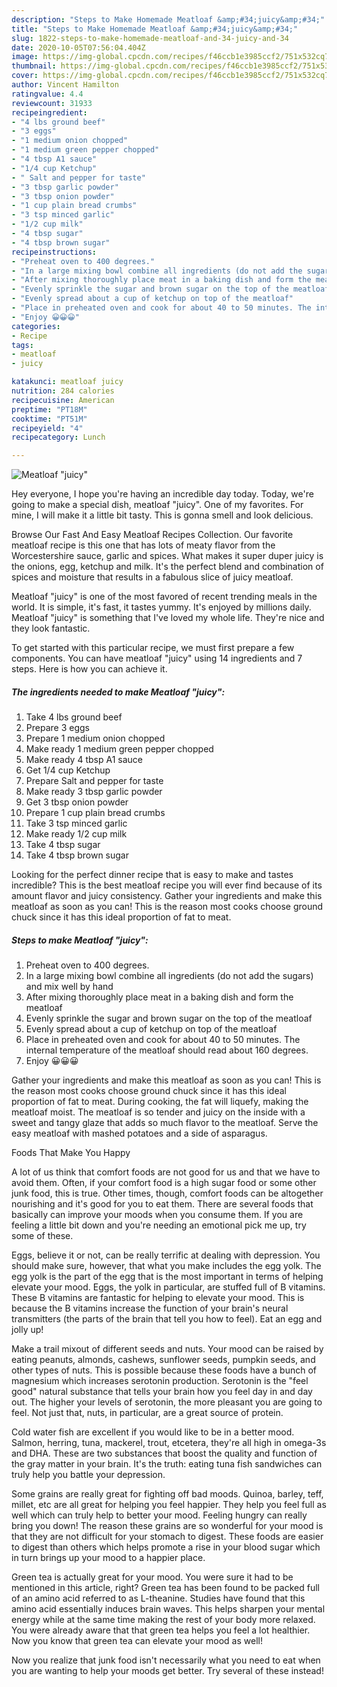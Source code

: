 ```yaml
---
description: "Steps to Make Homemade Meatloaf &amp;#34;juicy&amp;#34;"
title: "Steps to Make Homemade Meatloaf &amp;#34;juicy&amp;#34;"
slug: 1822-steps-to-make-homemade-meatloaf-and-34-juicy-and-34
date: 2020-10-05T07:56:04.404Z
image: https://img-global.cpcdn.com/recipes/f46ccb1e3985ccf2/751x532cq70/meatloaf-juicy-recipe-main-photo.jpg
thumbnail: https://img-global.cpcdn.com/recipes/f46ccb1e3985ccf2/751x532cq70/meatloaf-juicy-recipe-main-photo.jpg
cover: https://img-global.cpcdn.com/recipes/f46ccb1e3985ccf2/751x532cq70/meatloaf-juicy-recipe-main-photo.jpg
author: Vincent Hamilton
ratingvalue: 4.4
reviewcount: 31933
recipeingredient:
- "4 lbs ground beef"
- "3 eggs"
- "1 medium onion chopped"
- "1 medium green pepper chopped"
- "4 tbsp A1 sauce"
- "1/4 cup Ketchup"
- " Salt and pepper for taste"
- "3 tbsp garlic powder"
- "3 tbsp onion powder"
- "1 cup plain bread crumbs"
- "3 tsp minced garlic"
- "1/2 cup milk"
- "4 tbsp sugar"
- "4 tbsp brown sugar"
recipeinstructions:
- "Preheat oven to 400 degrees."
- "In a large mixing bowl combine all ingredients (do not add the sugars) and mix well by hand"
- "After mixing thoroughly place meat in a baking dish and form the meatloaf"
- "Evenly sprinkle the sugar and brown sugar on the top of the meatloaf"
- "Evenly spread about a cup of ketchup on top of the meatloaf"
- "Place in preheated oven and cook for about 40 to 50 minutes. The internal temperature of the meatloaf should read about 160 degrees."
- "Enjoy 😀😀😀"
categories:
- Recipe
tags:
- meatloaf
- juicy

katakunci: meatloaf juicy 
nutrition: 284 calories
recipecuisine: American
preptime: "PT18M"
cooktime: "PT51M"
recipeyield: "4"
recipecategory: Lunch

---
```



![Meatloaf &#34;juicy&#34;](https://img-global.cpcdn.com/recipes/f46ccb1e3985ccf2/751x532cq70/meatloaf-juicy-recipe-main-photo.jpg)

Hey everyone, I hope you're having an incredible day today. Today, we're going to make a special dish, meatloaf &#34;juicy&#34;. One of my favorites. For mine, I will make it a little bit tasty. This is gonna smell and look delicious.

Browse Our Fast And Easy Meatloaf Recipes Collection. Our favorite meatloaf recipe is this one that has lots of meaty flavor from the Worcestershire sauce, garlic and spices. What makes it super duper juicy is the onions, egg, ketchup and milk. It&#39;s the perfect blend and combination of spices and moisture that results in a fabulous slice of juicy meatloaf.

Meatloaf &#34;juicy&#34; is one of the most favored of recent trending meals in the world. It is simple, it's fast, it tastes yummy. It's enjoyed by millions daily. Meatloaf &#34;juicy&#34; is something that I've loved my whole life. They're nice and they look fantastic.


To get started with this particular recipe, we must first prepare a few components. You can have meatloaf &#34;juicy&#34; using 14 ingredients and 7 steps. Here is how you can achieve it.

<!--inarticleads1-->

##### The ingredients needed to make Meatloaf &#34;juicy&#34;:

1. Take 4 lbs ground beef
1. Prepare 3 eggs
1. Prepare 1 medium onion chopped
1. Make ready 1 medium green pepper chopped
1. Make ready 4 tbsp A1 sauce
1. Get 1/4 cup Ketchup
1. Prepare  Salt and pepper for taste
1. Make ready 3 tbsp garlic powder
1. Get 3 tbsp onion powder
1. Prepare 1 cup plain bread crumbs
1. Take 3 tsp minced garlic
1. Make ready 1/2 cup milk
1. Take 4 tbsp sugar
1. Take 4 tbsp brown sugar


Looking for the perfect dinner recipe that is easy to make and tastes incredible? This is the best meatloaf recipe you will ever find because of its amount flavor and juicy consistency. Gather your ingredients and make this meatloaf as soon as you can! This is the reason most cooks choose ground chuck since it has this ideal proportion of fat to meat. 

<!--inarticleads2-->

##### Steps to make Meatloaf &#34;juicy&#34;:

1. Preheat oven to 400 degrees.
1. In a large mixing bowl combine all ingredients (do not add the sugars) and mix well by hand
1. After mixing thoroughly place meat in a baking dish and form the meatloaf
1. Evenly sprinkle the sugar and brown sugar on the top of the meatloaf
1. Evenly spread about a cup of ketchup on top of the meatloaf
1. Place in preheated oven and cook for about 40 to 50 minutes. The internal temperature of the meatloaf should read about 160 degrees.
1. Enjoy 😀😀😀


Gather your ingredients and make this meatloaf as soon as you can! This is the reason most cooks choose ground chuck since it has this ideal proportion of fat to meat. During cooking, the fat will liquefy, making the meatloaf moist. The meatloaf is so tender and juicy on the inside with a sweet and tangy glaze that adds so much flavor to the meatloaf. Serve the easy meatloaf with mashed potatoes and a side of asparagus. 

Foods That Make You Happy


A lot of us think that comfort foods are not good for us and that we have to avoid them. Often, if your comfort food is a high sugar food or some other junk food, this is true. Other times, though, comfort foods can be altogether nourishing and it's good for you to eat them. There are several foods that basically can improve your moods when you consume them. If you are feeling a little bit down and you're needing an emotional pick me up, try some of these.

Eggs, believe it or not, can be really terrific at dealing with depression. You should make sure, however, that what you make includes the egg yolk. The egg yolk is the part of the egg that is the most important in terms of helping elevate your mood. Eggs, the yolk in particular, are stuffed full of B vitamins. These B vitamins are fantastic for helping to elevate your mood. This is because the B vitamins increase the function of your brain's neural transmitters (the parts of the brain that tell you how to feel). Eat an egg and jolly up!

Make a trail mixout of different seeds and nuts. Your mood can be raised by eating peanuts, almonds, cashews, sunflower seeds, pumpkin seeds, and other types of nuts. This is possible because these foods have a bunch of magnesium which increases serotonin production. Serotonin is the "feel good" natural substance that tells your brain how you feel day in and day out. The higher your levels of serotonin, the more pleasant you are going to feel. Not just that, nuts, in particular, are a great source of protein.

Cold water fish are excellent if you would like to be in a better mood. Salmon, herring, tuna, mackerel, trout, etcetera, they're all high in omega-3s and DHA. These are two substances that boost the quality and function of the gray matter in your brain. It's the truth: eating tuna fish sandwiches can truly help you battle your depression. 

Some grains are really great for fighting off bad moods. Quinoa, barley, teff, millet, etc are all great for helping you feel happier. They help you feel full as well which can truly help to better your mood. Feeling hungry can really bring you down! The reason these grains are so wonderful for your mood is that they are not difficult for your stomach to digest. These foods are easier to digest than others which helps promote a rise in your blood sugar which in turn brings up your mood to a happier place.

Green tea is actually great for your mood. You were sure it had to be mentioned in this article, right? Green tea has been found to be packed full of an amino acid referred to as L-theanine. Studies have found that this amino acid essentially induces brain waves. This helps sharpen your mental energy while at the same time making the rest of your body more relaxed. You were already aware that that green tea helps you feel a lot healthier. Now you know that green tea can elevate your mood as well!

Now you realize that junk food isn't necessarily what you need to eat when you are wanting to help your moods get better. Try several of these instead!


